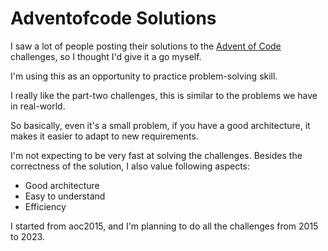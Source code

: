 # Adventofcode Solutions

I saw a lot of people posting their solutions to the [Advent of Code](https://adventofcode.com/) challenges, so I thought I'd give it a go myself. 

I'm using this as an opportunity to practice problem-solving skill.

I really like the part-two challenges, this is similar to the problems we have in real-world. 

So basically, even it's a small problem, if you have a good architecture, it makes it easier to adapt to new requirements.

I'm not expecting to be very fast at solving the challenges. Besides the correctness of the solution, I also value following aspects:

- Good architecture
- Easy to understand
- Efficiency

I started from aoc2015, and I'm planning to do all the challenges from 2015 to 2023.